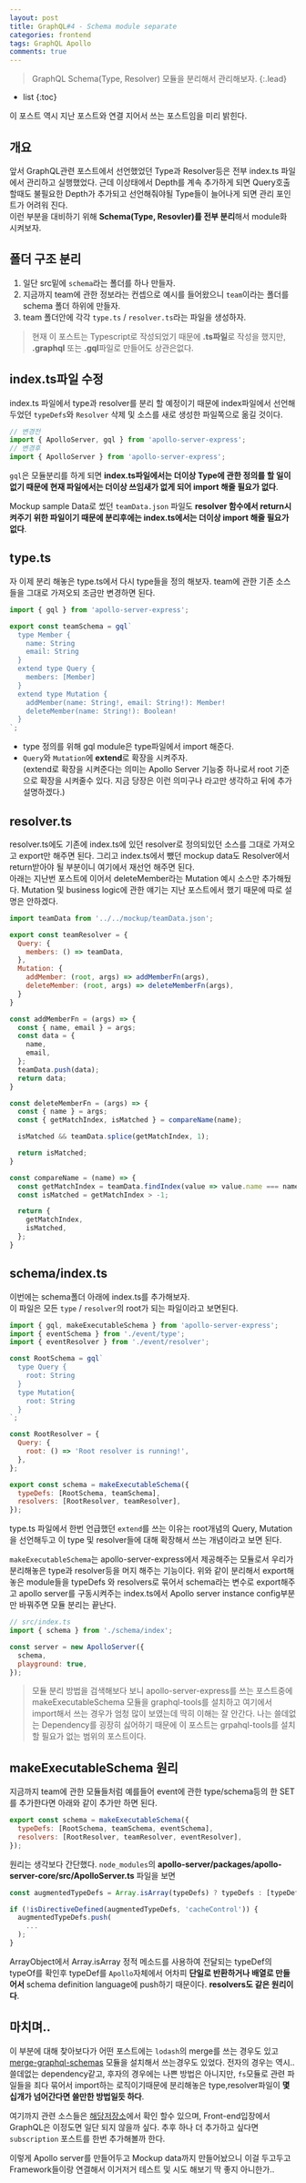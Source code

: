 ```yaml
---
layout: post
title: GraphQL#4 - Schema module separate
categories: frontend
tags: GraphQL Apollo
comments: true
---
```


> GraphQL Schema(Type, Resolver) 모듈을 분리해서 관리해보자.
{:.lead}
* list
{:toc}

이 포스트 역시 지난 포스트와 연결 지어서 쓰는 포스트임을 미리 밝힌다.

## 개요
앞서 GraphQL관련 포스트에서 선언했었던 Type과 Resolver등은 전부 index.ts 파일에서 관리하고 실행했었다. 근데 이상태에서 Depth를 계속 추가하게 되면 Query호출할때도 불필요한 Depth가 추가되고 선언해줘야될 Type들이 늘어나게 되면 관리 포인트가 어려워 진다.  
이런 부분을 대비하기 위해 **Schema(Type, Resovler)를 전부 분리**해서 module화 시켜보자.

## 폴더 구조 분리
1. 일단 src밑에 <code>schema</code>라는 폴더를 하나 만들자.  
2. 지금까지 team에 관한 정보라는 컨셉으로 예시를 들어왔으니 <code>team</code>이라는 폴더를 schema 폴더 하위에 만들자.  
3. team 폴더안에 각각 <code>type.ts</code> / <code>resolver.ts</code>라는 파일을 생성하자.  
  
> 현재 이 포스트는 Typescript로 작성되었기 때문에 **.ts파일**로 작성을 했지만, **.graphql** 또는 **.gql**파일로 만들어도 상관은없다.

## index.ts파일 수정
index.ts 파일에서 type과 resolver를 분리 할 예정이기 때문에 index파일에서 선언해두었던 <code>typeDefs</code>와 <code>Resolver</code> 삭제 및 소스를 새로 생성한 파일쪽으로 옮길 것이다. 

~~~js
// 변경전
import { ApolloServer, gql } from 'apollo-server-express';
// 변경후
import { ApolloServer } from 'apollo-server-express';
~~~
  
<code>gql</code>은 모듈분리를 하게 되면 **index.ts파일에서는 더이상 Type에 관한 정의를 할 일이 없기 때문에 현재 파일에서는 더이상 쓰임새가 없게 되어 import 해줄 필요가 없다**.
  
Mockup sample Data로 썼던 <code>teamData.json</code> 파일도 **resolver 함수에서 return시켜주기 위한 파일이기 때문에 분리후에는  index.ts에서는 더이상 import 해줄 필요가 없다**.

## type.ts
자 이제 분리 해놓은 type.ts에서 다시 type들을 정의 해보자. team에 관한 기존 소스들을 그대로 가져오되 조금만 변경하면 된다.

~~~js
import { gql } from 'apollo-server-express';

export const teamSchema = gql`
  type Member {
    name: String
    email: String
  }
  extend type Query {
    members: [Member]
  }
  extend type Mutation {
    addMember(name: String!, email: String!): Member!
    deleteMember(name: String!): Boolean!
  }
`;
~~~
  
- type 정의를 위해 gql module은 type파일에서 import 해준다.
- <code>Query</code>와 <code>Mutation</code>에 **extend**로 확장을 시켜주자.  
(extend로 확장을 시켜준다는 의미는 Apollo Server 기능중 하나로서 root 기준으로 확장을 시켜줄수 있다. 지금 당장은 이런 의미구나 라고만 생각하고 뒤에 추가 설명하겠다.)

## resolver.ts
resolver.ts에도 기존에 index.ts에 있던 resolver로 정의되있던 소스를 그대로 가져오고 export만 해주면 된다. 그리고 index.ts에서 뺐던 mockup data도 Resolver에서 return받아야 될 부분이니 여기에서 재선언 해주면 된다.  
아래는 지난번 포스트에 이어서 deleteMember라는 Mutation 예시 소스만 추가해뒀다. Mutation 및 business logic에 관한 얘기는 지난 포스트에서 했기 때문에 따로 설명은 안하겠다.

~~~js
import teamData from '../../mockup/teamData.json';

export const teamResolver = {
  Query: {
    members: () => teamData,
  },
  Mutation: {
    addMember: (root, args) => addMemberFn(args),
    deleteMember: (root, args) => deleteMemberFn(args),
  }
}

const addMemberFn = (args) => {
  const { name, email } = args;
  const data = {
    name,
    email,
  };
  teamData.push(data);
  return data;
}

const deleteMemberFn = (args) => {
  const { name } = args;
  const { getMatchIndex, isMatched } = compareName(name);

  isMatched && teamData.splice(getMatchIndex, 1);

  return isMatched;
}

const compareName = (name) => {
  const getMatchIndex = teamData.findIndex(value => value.name === name);
  const isMatched = getMatchIndex > -1;

  return {
    getMatchIndex,
    isMatched,
  };
}
~~~

## schema/index.ts
이번에는 schema폴더 아래에 index.ts를 추가해보자.  
이 파일은 모든 <code>type</code> / <code>resolver</code>의 root가 되는 파일이라고 보면된다.

~~~js
import { gql, makeExecutableSchema } from 'apollo-server-express';
import { eventSchema } from './event/type';
import { eventResolver } from './event/resolver';

const RootSchema = gql`
  type Query {
    root: String
  }
  type Mutation{
    root: String
  }
`;

const RootResolver = {
  Query: {
    root: () => 'Root resolver is running!',
  },
};

export const schema = makeExecutableSchema({
  typeDefs: [RootSchema, teamSchema],
  resolvers: [RootResolver, teamResolver],
});
~~~
  
type.ts 파일에서 한번 언급했던 <code>extend</code>를 쓰는 이유는 root개념의 Query, Mutation을 선언해두고 이 type 및 resolver들에 대해 확장해서 쓰는 개념이라고 보면 된다.  
  
<code>makeExecutableSchema</code>는 apollo-server-express에서 제공해주는 모듈로서 우리가 분리해놓은 type과 resolver등을 머지 해주는 기능이다. 위와 같이 분리해서 export해놓은 module들을 typeDefs 와 resolvers로 묶어서 schema라는 변수로 export해주고 apollo server를 구동시켜주는 index.ts에서 Apollo server instance config부분만 바꿔주면 모듈 분리는 끝난다.
  
~~~js
// src/index.ts
import { schema } from './schema/index';

const server = new ApolloServer({
  schema,
  playground: true,
});
~~~
  
> 모듈 분리 방법을 검색해보다 보니 apollo-server-express를 쓰는 포스트중에 makeExecutableSchema 모듈을 graphql-tools를 설치하고 여기에서 import해서 쓰는 경우가 엄청 많이 보였는데 딱히 이해는 잘 안간다. 나는 쓸데없는 Dependency를 굉장히 싫어하기 때문에 이 포스트는 grpahql-tools를 설치할 필요가 없는 범위의 포스트이다.
  
## makeExecutableSchema 원리
지금까지 team에 관한 모듈들처럼 예를들어 event에 관한 type/schema등의 한 SET를 추가한다면 아래와 같이 추가만 하면 된다.
  
~~~js
export const schema = makeExecutableSchema({
  typeDefs: [RootSchema, teamSchema, eventSchema],
  resolvers: [RootResolver, teamResolver, eventResolver],
});
~~~
  
원리는 생각보다 간단했다. <code>node_modules</code>의  **apollo-server/packages/apollo-server-core/src/ApolloServer.ts** 파일을 보면

~~~js
const augmentedTypeDefs = Array.isArray(typeDefs) ? typeDefs : [typeDefs];

if (!isDirectiveDefined(augmentedTypeDefs, 'cacheControl')) {
  augmentedTypeDefs.push(
    ...
  );
}
~~~ 

ArrayObject에서 Array.isArray 정적 메소드를 사용하여 전달되는 typeDef의 typeOf를 확인후 typeDef를 <code>Apollo</code>자체에서 어차피 **단일로 반환하거나 배열로 만들어서** schema definition language에 push하기 때문이다. **resolvers도 같은 원리이다**.

## 마치며..
이 부분에 대해 찾아보다가 어떤 포스트에는 <code>lodash</code>의 merge를 쓰는 경우도 있고 [merge-graphql-schemas](https://www.npmjs.com/package/merge-graphql-schemas) 모듈을 설치해서 쓰는경우도 있었다. 전자의 경우는 역시.. 쓸데없는 dependency같고, 후자의 경우에는 나쁜 방법은 아니지만, <code>fs</code>모듈로 관련 파일들을 죄다 묶어서 import하는 로직이기때문에 분리해놓은 type,resolver파일이 **몇십개가 넘어간다면 쓸만한 방법일듯 하다**.
  
  
여기까지 관련 소스들은 [해당저장소](https://github.com/caias/apollo-mockup-server)에서 확인 할수 있으며, Front-end입장에서 GraphQL은 이정도면 일단 되지 않을까 싶다. 추후 하나 더 추가하고 싶다면 <code>subscription</code> 포스트를 한번 추가해볼까 한다.
  
  
이렇게 Apollo server를 만들어두고 Mockup data까지 만들어놨으니 이걸 두고두고 Framework들이랑 연결해서 이거저거 테스트 및 시도 해보기 딱 좋지 아니한가..